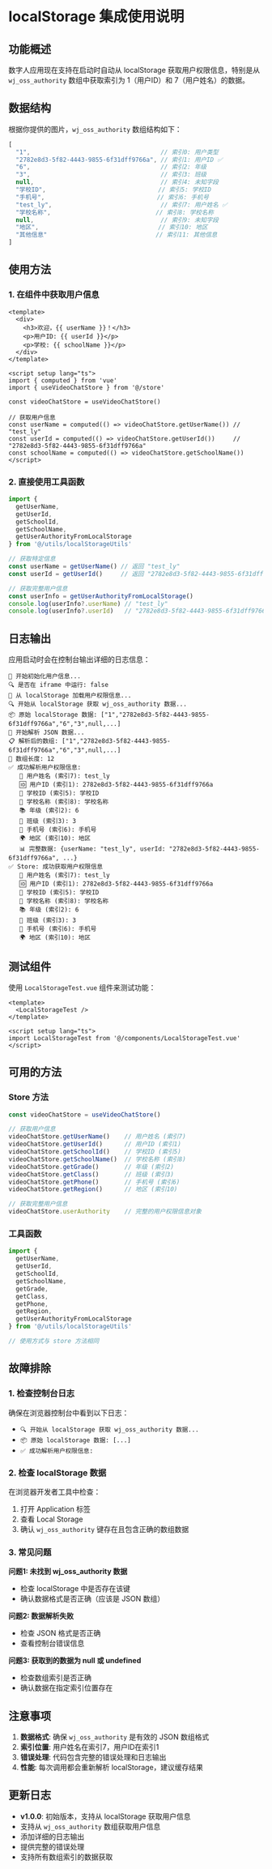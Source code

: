 # localStorage 集成使用说明

## 功能概述

数字人应用现在支持在启动时自动从 localStorage 获取用户权限信息，特别是从 `wj_oss_authority` 数组中获取索引为 1（用户ID）和 7（用户姓名）的数据。

## 数据结构

根据你提供的图片，`wj_oss_authority` 数组结构如下：

```javascript
[
  "1",                                    // 索引0: 用户类型
  "2782e8d3-5f82-4443-9855-6f31dff9766a", // 索引1: 用户ID ✅
  "6",                                    // 索引2: 年级
  "3",                                    // 索引3: 班级
  null,                                   // 索引4: 未知字段
  "学校ID",                               // 索引5: 学校ID
  "手机号",                               // 索引6: 手机号
  "test_ly",                              // 索引7: 用户姓名 ✅
  "学校名称",                             // 索引8: 学校名称
  null,                                   // 索引9: 未知字段
  "地区",                                 // 索引10: 地区
  "其他信息"                              // 索引11: 其他信息
]
```

## 使用方法

### 1. 在组件中获取用户信息

```vue
<template>
  <div>
    <h3>欢迎，{{ userName }}！</h3>
    <p>用户ID: {{ userId }}</p>
    <p>学校: {{ schoolName }}</p>
  </div>
</template>

<script setup lang="ts">
import { computed } from 'vue'
import { useVideoChatStore } from '@/store'

const videoChatStore = useVideoChatStore()

// 获取用户信息
const userName = computed(() => videoChatStore.getUserName()) // "test_ly"
const userId = computed(() => videoChatStore.getUserId())     // "2782e8d3-5f82-4443-9855-6f31dff9766a"
const schoolName = computed(() => videoChatStore.getSchoolName())
</script>
```

### 2. 直接使用工具函数

```typescript
import { 
  getUserName, 
  getUserId, 
  getSchoolId, 
  getSchoolName,
  getUserAuthorityFromLocalStorage 
} from '@/utils/localStorageUtils'

// 获取特定信息
const userName = getUserName() // 返回 "test_ly"
const userId = getUserId()     // 返回 "2782e8d3-5f82-4443-9855-6f31dff9766a"

// 获取完整用户信息
const userInfo = getUserAuthorityFromLocalStorage()
console.log(userInfo?.userName) // "test_ly"
console.log(userInfo?.userId)   // "2782e8d3-5f82-4443-9855-6f31dff9766a"
```

## 日志输出

应用启动时会在控制台输出详细的日志信息：

```
🚀 开始初始化用户信息...
🔍 是否在 iframe 中运行: false
📖 从 localStorage 加载用户权限信息...
🔍 开始从 localStorage 获取 wj_oss_authority 数据...
📦 原始 localStorage 数据: ["1","2782e8d3-5f82-4443-9855-6f31dff9766a","6","3",null,...]
🔄 开始解析 JSON 数据...
📋 解析后的数组: ["1","2782e8d3-5f82-4443-9855-6f31dff9766a","6","3",null,...]
📏 数组长度: 12
✅ 成功解析用户权限信息:
   👤 用户姓名 (索引7): test_ly
   🆔 用户ID (索引1): 2782e8d3-5f82-4443-9855-6f31dff9766a
   🏫 学校ID (索引5): 学校ID
   🏢 学校名称 (索引8): 学校名称
   📚 年级 (索引2): 6
   🎒 班级 (索引3): 3
   📱 手机号 (索引6): 手机号
   🌍 地区 (索引10): 地区
   📊 完整数据: {userName: "test_ly", userId: "2782e8d3-5f82-4443-9855-6f31dff9766a", ...}
✅ Store: 成功获取用户权限信息
   👤 用户姓名 (索引7): test_ly
   🆔 用户ID (索引1): 2782e8d3-5f82-4443-9855-6f31dff9766a
   🏫 学校ID (索引5): 学校ID
   🏢 学校名称 (索引8): 学校名称
   📚 年级 (索引2): 6
   🎒 班级 (索引3): 3
   📱 手机号 (索引6): 手机号
   🌍 地区 (索引10): 地区
```

## 测试组件

使用 `LocalStorageTest.vue` 组件来测试功能：

```vue
<template>
  <LocalStorageTest />
</template>

<script setup lang="ts">
import LocalStorageTest from '@/components/LocalStorageTest.vue'
</script>
```

## 可用的方法

### Store 方法

```typescript
const videoChatStore = useVideoChatStore()

// 获取用户信息
videoChatStore.getUserName()    // 用户姓名 (索引7)
videoChatStore.getUserId()      // 用户ID (索引1)
videoChatStore.getSchoolId()    // 学校ID (索引5)
videoChatStore.getSchoolName()  // 学校名称 (索引8)
videoChatStore.getGrade()       // 年级 (索引2)
videoChatStore.getClass()       // 班级 (索引3)
videoChatStore.getPhone()       // 手机号 (索引6)
videoChatStore.getRegion()      // 地区 (索引10)

// 获取完整用户信息
videoChatStore.userAuthority    // 完整的用户权限信息对象
```

### 工具函数

```typescript
import { 
  getUserName, 
  getUserId, 
  getSchoolId, 
  getSchoolName,
  getGrade,
  getClass,
  getPhone,
  getRegion,
  getUserAuthorityFromLocalStorage 
} from '@/utils/localStorageUtils'

// 使用方式与 store 方法相同
```

## 故障排除

### 1. 检查控制台日志

确保在浏览器控制台中看到以下日志：
- `🔍 开始从 localStorage 获取 wj_oss_authority 数据...`
- `📦 原始 localStorage 数据: [...]`
- `✅ 成功解析用户权限信息:`

### 2. 检查 localStorage 数据

在浏览器开发者工具中检查：
1. 打开 Application 标签
2. 查看 Local Storage
3. 确认 `wj_oss_authority` 键存在且包含正确的数组数据

### 3. 常见问题

**问题1: 未找到 wj_oss_authority 数据**
- 检查 localStorage 中是否存在该键
- 确认数据格式是否正确（应该是 JSON 数组）

**问题2: 数据解析失败**
- 检查 JSON 格式是否正确
- 查看控制台错误信息

**问题3: 获取到的数据为 null 或 undefined**
- 检查数组索引是否正确
- 确认数据在指定索引位置存在

## 注意事项

1. **数据格式**: 确保 `wj_oss_authority` 是有效的 JSON 数组格式
2. **索引位置**: 用户姓名在索引7，用户ID在索引1
3. **错误处理**: 代码包含完整的错误处理和日志输出
4. **性能**: 每次调用都会重新解析 localStorage，建议缓存结果

## 更新日志

- **v1.0.0**: 初始版本，支持从 localStorage 获取用户信息
- 支持从 `wj_oss_authority` 数组获取用户信息
- 添加详细的日志输出
- 提供完整的错误处理
- 支持所有数组索引的数据获取
